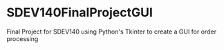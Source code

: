 # SDEV140FinalProjectGUI
Final Project for SDEV140 using Python's Tkinter to create a GUI for order processing
